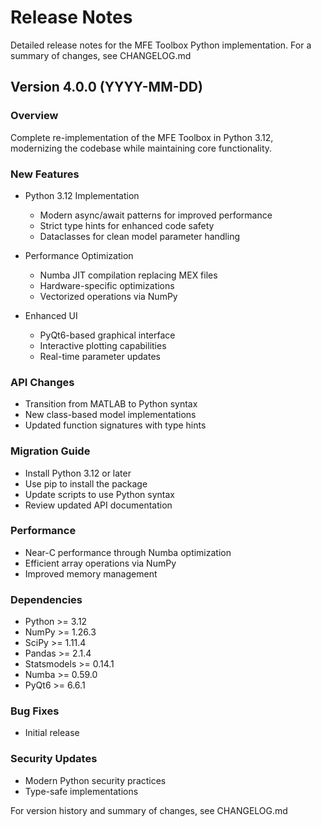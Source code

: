 # Release Notes

Detailed release notes for the MFE Toolbox Python implementation.
For a summary of changes, see CHANGELOG.md

## Version 4.0.0 (YYYY-MM-DD)

### Overview
Complete re-implementation of the MFE Toolbox in Python 3.12, modernizing the codebase while maintaining core functionality.

### New Features
- Python 3.12 Implementation
  - Modern async/await patterns for improved performance
  - Strict type hints for enhanced code safety
  - Dataclasses for clean model parameter handling

- Performance Optimization
  - Numba JIT compilation replacing MEX files
  - Hardware-specific optimizations
  - Vectorized operations via NumPy

- Enhanced UI
  - PyQt6-based graphical interface
  - Interactive plotting capabilities
  - Real-time parameter updates

### API Changes
- Transition from MATLAB to Python syntax
- New class-based model implementations
- Updated function signatures with type hints

### Migration Guide
- Install Python 3.12 or later
- Use pip to install the package
- Update scripts to use Python syntax
- Review updated API documentation

### Performance
- Near-C performance through Numba optimization
- Efficient array operations via NumPy
- Improved memory management

### Dependencies
- Python >= 3.12
- NumPy >= 1.26.3
- SciPy >= 1.11.4
- Pandas >= 2.1.4
- Statsmodels >= 0.14.1
- Numba >= 0.59.0
- PyQt6 >= 6.6.1

### Bug Fixes
- Initial release

### Security Updates
- Modern Python security practices
- Type-safe implementations

For version history and summary of changes, see CHANGELOG.md